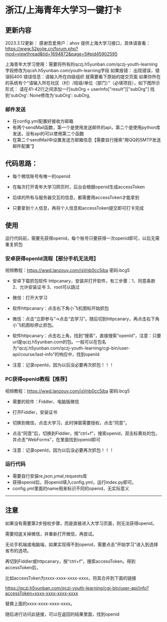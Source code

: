 # 浙江/上海青年大学习一键打卡

## 更新内容
2023.3.12更新：
感谢吾爱用户：ahov 提供上海大学习接口，具体请查看：https://www.52pojie.cn/forum.php?mod=viewthread&tid=1694872&page=5#pid45902595

上海青年大学习使用：需要将所有的qczj.h5yunban.com/qczj-youth-learning字段修改为qcsh.h5yunban.com/youth-learning字段
如果报错：
出现错误，错误码400
错误信息：请输入所在四级组织
就需要看下原始的提交页面
如果你所在的系统有个“请输入所在社区（村）/班级/单位（部门）”（必填项目），如下图所示形式：
请在41-42行之间添加一行subOrg = userInfo["result"]["subOrg"]
找到'subOrg': None修改为'subOrg': subOrg,


### 邮件发送
* 在config.yml配置好接收方邮箱
* 有两个sendMail函数，第一个是使用发送邮件的api，第二个是使用python库发送，没有api的可以使用第二个函数
* 在第二个sendMail中设置发送方邮箱信息【需要自行搜索“用QQ的SMTP发送邮件配置”】

## 代码思路：

* 每个微信账号有唯一的openid

* 在每次打开青年大学习网页时，后台会根据openid生成accessToken

* 后续的所有与服务器交互的信息，都需要用accessToken才能拿到

* 只要拿到个人信息，再将个人信息和accessToken提交即可打卡完成


## 使用

运行代码前，需要先获得openid，每个账号只要获得一次openid即可，以后无需重复抓包

### 安卓获得openId流程【部分手机无法用】

视频教程：https://wwd.lanzouy.com/isVnb0cc5jba 密码:bcg5

* 安卓下载抓包软件 httpcanary，安装并打开软件，有三步骤：1、同意条款 2、允许安装证书 3、root可以跳过

* 微信：打开大学习

* 软件httpcanary：点击右下角小飞机图标开始抓包

* 微信：点击“立即参与”->点击“去学习”。随后切到httpcanary，再点击右下角小飞机图标停止抓包。

* 软件httpcanary：点击右上角，找到“搜索”，直接搜索“openId”，注意：只要url是qczj.h5yunban.com的包。一般可以在包名为“qczj.h5yunban.com/qczj-youth-learning/cgi-bin/user-api/course/last-info”的响应中，找到openId

* 注意：记录openId，因为以后没必要再次抓包！！！
   
   


### PC获得openid教程【推荐】

视频教程：https://wwd.lanzouy.com/isVnb0cc5jba 密码:bcg5

* 需要的软件：Fiddler、电脑版微信

* 打开Fiddler，安装证书

* 切换到微信，点击大学习，此时弹窗需要授权，点击“同意”。

* 点击“同意”后，切换到Fiddler，按“ctrl+f”，搜索openid，双击标黄处的包，并点击“WebForms”，在里面找到openid即可

* 注意：记录openId，因为以后没必要再次抓包！！！



### 运行代码

* 需要自行安装re,json,ymal,requests库
* 获得openid后，将openid填入config.yml，运行index.py即可。
* config.yml里面的name用来标识不同的openid，无实际意义


-------------------------------------------------------

## 注意

如果没有需要第2步授权步骤，而是直接进入大学习页面，则无法获得openid。

需要彻底关掉微信，并重新打开微信，再尝试。

无论手机端或电脑端，如果实现得不到openid，需要点击“开始学习”进入到选择省市的选项。

再切到Fiddler或httpcanary，按“ctrl+f”，搜索accessToken。得到accessToken后，

比如accessToken为xxxx-xxxx-xxxx-xxxx，将其合并到下面的链接

https://qczj.h5yunban.com/qczj-youth-learning/cgi-bin/user-api/info?accessToken=xxxx-xxxx-xxxx-xxxx

替换上面的xxxx-xxxx-xxxx-xxxx。

随后进行访问此链接，可以在返回的结果里面，找到openid



